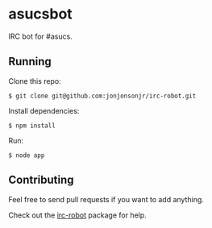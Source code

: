 # asucsbot

IRC bot for #asucs.

## Running

Clone this repo:

	$ git clone git@github.com:jonjonsonjr/irc-robot.git

Install dependencies:

	$ npm install

Run:

	$ node app

## Contributing

Feel free to send pull requests if you want to add anything.

Check out the [irc-robot](https://github.com/jonjonsonjr/irc-robot) package for help.
